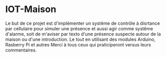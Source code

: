 # IOT-Maison
Le but de ce projet est d'implémenter un systême de contrôle à disrtance par cellulaire pour simuler une présence et aussi agir comme systême d'alarme, soit de m'aviser par texto d'une présence suspecte autour de la maison ou d'une introduction.
Le tout en utilisant des modules Arduino, Rasberry Pi et autres 
Merci à tous ceux qui praticiperont versus leurs commentaires.
